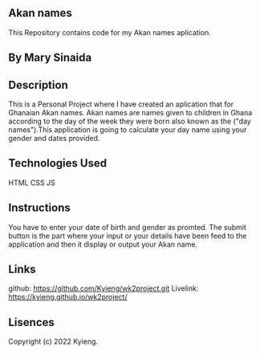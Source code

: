 ## Akan names
This Repository contains code for my Akan names aplication.

## By Mary Sinaida

## Description
This is a Personal Project where I have created an aplication that for Ghanaian Akan names. Akan names are names given to children in Ghana according to the day of the week they were born also known as the ("day names").This application is going to calculate your day name using your gender and dates provided.

## Technologies Used
HTML
CSS
JS

## Instructions
You have to enter your date of birth and gender as promted.
The submit button is the part where your input or your details have been feed to the application and then it display or output your Akan name.

## Links
github: https://github.com/Kyieng/wk2project.git
Livelink: https://kyieng.github.io/wk2project/

## Lisences
Copyright (c) 2022 Kyieng.